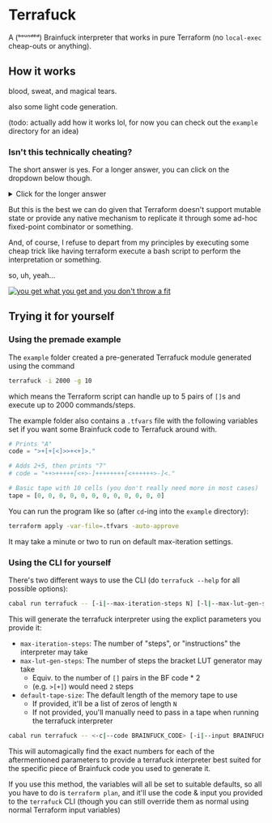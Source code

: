# Terrafuck

A (ᵇᵒᵘⁿᵈᵉᵈ) Brainfuck interpreter that works in pure Terraform (no `local-exec` cheap-outs or anything).

## How it works

blood, sweat, and magical tears.

also some light code generation.

(todo: actually add how it works lol, for now you can check out the `example` directory for an idea)

### Isn't this technically cheating?

The short answer is yes. For a longer answer, you can click on the dropdown below though.

<details>
<summary>Click for the longer answer</summary>
<br>
yes, but shut up.
</details>

But this is the best we can do given that Terraform doesn't support mutable state or provide any
native mechanism to replicate it through some ad-hoc fixed-point combinator or something.

And, of course, I refuse to depart from my principles by executing some cheap trick like having terraform
execute a bash script to perform the interpretation or something.

so, uh, yeah...

[![you get what you get and you don't throw a fit](https://img.youtube.com/vi/b7OWjCaW-mw/0.jpg)](https://www.youtube.com/watch?v=b7OWjCaW-mw)

## Trying it for yourself

### Using the premade example

The `example` folder created a pre-generated Terrafuck module generated using the command

```sh
terrafuck -i 2000 -g 10
```

which means the Terraform script can handle up to 5 pairs of `[]`s and execute up to 2000 commands/steps.

The example folder also contains a `.tfvars` file with the following variables set if you want some Brainfuck code to Terrafuck around with.

```tfvars
# Prints "A"
code = ">+[+[<]>>+<+]>."

# Adds 2+5, then prints "7"
# code = "++>+++++[<+>-]++++++++[<++++++>-]<."

# Basic tape with 10 cells (you don't really need more in most cases)
tape = [0, 0, 0, 0, 0, 0, 0, 0, 0, 0, 0, 0]
```

You can run the program like so (after `cd`-ing into the `example` directory):

```sh
terraform apply -var-file=.tfvars -auto-approve
```

It may take a minute or two to run on default max-iteration settings.

### Using the CLI for yourself

There's two different ways to use the CLI (do `terrafuck --help` for all possible options):

```sh
cabal run terrafuck -- [-i|--max-iteration-steps N] [-l|--max-lut-gen-steps N] [-t|--default-tape-size N]
```

This will generate the terrafuck interpreter using the explict parameters you provide it:
- `max-iteration-steps`: The number of "steps", or "instructions" the interpreter may take
- `max-lut-gen-steps`: The number of steps the bracket LUT generator may take
  - Equiv. to the number of `[]` pairs in the BF code * 2 
  - (e.g. `>[+]`) would need `2` steps
- `default-tape-size`: The default length of the memory tape to use
  - If provided, it'll be a list of zeros of length `N`
  - If not provided, you'll manually need to pass in a tape when running the terrafuck interpreter

```sh
cabal run terrafuck -- <-c|--code BRAINFUCK_CODE> [-i|--input BRAINFUCK_INPUT]
```

This will automagically find the exact numbers for each of the aftermentioned parameters to provide
a terrafuck interpreter best suited for the specific piece of Brainfuck code you used to generate it.

If you use this method, the variables will all be set to suitable defaults, so all you have to do is
`terraform plan`, and it'll use the code & input you provided to the `terrafuck` CLI (though you can
still override them as normal using normal Terraform input variables)
